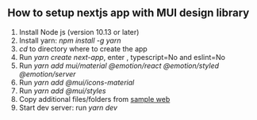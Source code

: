 ## How to setup nextjs app with MUI design library
1. Install Node js (version 10.13 or later)
2. Install yarn: *npm install -g yarn*
3. *cd* to directory where to create the app
4. Run *yarn create next-app*, enter <app name>, typescript=No and eslint=No
5. Run *yarn add mui/material @emotion/react @emotion/styled @emotion/server*
6. Run *yarn add @mui/icons-material*
7. Run *yarn add @mui/styles*
8. Copy additional files/folders from [sample web](https://www.geeksforgeeks.org/how-to-use-material-ui-with-next-js/)
9. Start dev server: run *yarn dev*
